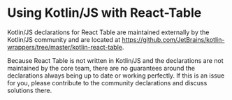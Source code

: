 # Using Kotlin/JS with React-Table

Kotlin/JS declarations for React Table are maintained externally by the Kotlin/JS community and are located at https://github.com/JetBrains/kotlin-wrappers/tree/master/kotlin-react-table.

Because React Table is not written in Kotlin/JS and the declarations are not maintained by the core team, there are no guarantees around the declarations always being up to date or working perfectly. If this is an issue for you, please contribute to the community declarations and discuss solutions there.
